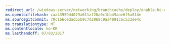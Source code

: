 ```yaml
---
redirect_url: /windows-server/networking/branchcache/deploy/enable-bc-on-file-share
ms.openlocfilehash: caa43959d4029a611af28a0c1bb49aae6f5a814e
ms.sourcegitcommit: 70c1b6cedad55b9c7d2068c9aa4891c6c533ee4c
ms.translationtype: MT
ms.contentlocale: ko-KR
ms.lasthandoff: 07/03/2017
---
```

